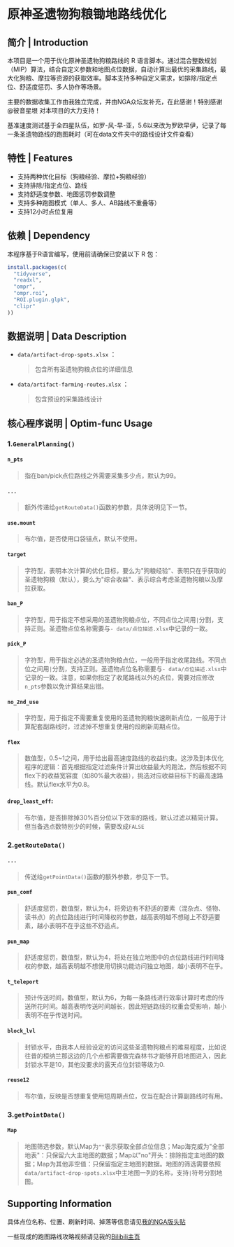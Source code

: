 # 原神圣遗物狗粮锄地路线优化
## 简介 | Introduction
本项目是一个用于优化原神圣遗物狗粮路线的 R 语言脚本。通过混合整数规划（MIP）算法，结合自定义参数和地图点位数据，自动计算出最优的采集路线，最大化狗粮、摩拉等资源的获取效率。脚本支持多种自定义需求，如排除/指定点位、舒适度惩罚、多人协作等场景。

主要的数据收集工作由我独立完成，并由NGA众坛友补充，在此感谢！特别感谢 @彼音星垠 对本项目的大力支持！

基准速度测试基于全四星队伍，如罗-风-早-亚，5.6以来改为罗欧早伊，记录了每一条圣遗物路线的跑图耗时（可在data文件夹中的路线设计文件查看）

## 特性 | Features
- 支持两种优化目标（狗粮经验、摩拉+狗粮经验）
- 支持排除/指定点位、路线
- 支持舒适度参数、地图惩罚参数调整
- 支持多种跑图模式（单人、多人、AB路线不重叠等）
- 支持12小时点位复用

## 依赖 | Dependency
本程序基于R语言编写，使用前请确保已安装以下 R 包：

```R
install.packages(c(
  "tidyverse",
  "readxl",
  "ompr",
  "ompr.roi",
  "ROI.plugin.glpk",
  "clipr"
))
```
## 数据说明 | Data Description
- `data/artifact-drop-spots.xlsx` ：
    > 包含所有圣遗物狗粮点位的详细信息
- `data/artifact-farming-routes.xlsx` ：
    > 包含预设的采集路线设计

## 核心程序说明 | Optim-func Usage

### 1.`GeneralPlanning()`

#### `n_pts`
> 指在ban/pick点位路线之外需要采集多少点，默认为99。
#### `...`
> 额外传递给`getRouteData()`函数的参数，具体说明见下一节。

#### `use.mount`
> 布尔值，是否使用口袋锚点，默认不使用。

#### `target`
> 字符型，表明本次计算的优化目标，要么为"狗粮经验"、表明只在乎获取的圣遗物狗粮（默认），要么为"综合收益"、表示综合考虑圣遗物狗粮以及摩拉获取。

#### `ban_P`
> 字符型，用于指定不想采用的圣遗物狗粮点位，不同点位之间用`|`分割，支持正则。圣遗物点位名称需要与`- data/点位描述.xlsx`中记录的一致。

#### `pick_P`
> 字符型，用于指定必选的圣遗物狗粮点位，一般用于指定收尾路线。不同点位之间用`|`分割，支持正则。圣遗物点位名称需要与`- data/点位描述.xlsx`中记录的一致。注意，如果你指定了收尾路线以外的点位，需要对应修改`n_pts`参数以免计算结果出错。

#### `no_2nd_use`
> 字符型，用于指定不需要重复使用的圣遗物狗粮快速刷新点位，一般用于计算配套副路线时，过滤掉不想重复使用的段刷新周期点位。

#### `flex`
> 数值型，0.5~1之间，用于给出最高速度路线的收益约束。这涉及到本优化程序的逻辑：首先根据指定过滤条件计算出收益最大的跑法，然后根据不同flex下的收益宽容度（如80%最大收益），挑选对应收益目标下的最高速路线。默认flex水平为0.8。

#### `drop_least_eff`:
> 布尔值，是否排除掉30%百分位以下效率的路线，默认过滤以精简计算。但当备选点数特别少的时候，需要改成`FALSE`

### 2.`getRouteData()`

#### `...`
> 传送给`getPointData()`函数的额外参数，参见下一节。

#### `pun_comf`
> 舒适度惩罚，数值型，默认为4，将旁边有不舒适的要素（混杂点、怪物、读书点）的点位路线进行时间降权的参数，越高表明越不想碰上不舒适要素，越小表明不在乎这些不舒适点。

#### `pun_map`
> 舒适度惩罚，数值型，默认为4，将处在独立地图中的点位路线进行时间降权的参数，越高表明越不想使用切换功能访问独立地图，越小表明不在乎。

#### `t_teleport`
> 预计传送时间，数值型，默认为6，为每一条路线进行效率计算时考虑的传送所花时间。越高表明传送时间越长，因此短链路线的权重会受影响，越小表明不在乎传送时间。

#### `block_lvl`
> 封锁水平，由我本人经验设定的访问这些圣遗物狗粮点的难易程度，比如说往昔的桓纳兰那这边的几个点都需要做完森林书才能够开启地图进入，因此封锁水平是10，其他没要求的露天点位封锁等级为0.

#### `reuse12`
> 布尔值，反映是否想重复使用短周期点位，仅当在配合计算副路线时有用。

### 3.`getPointData()`

#### `Map`
> 地图筛选参数，默认Map为`""`表示获取全部点位信息；Map海克威为"全部地表"：只保留六大主地图的数据；Map以"no"开头：排除指定主地图的数据；Map为其他非空值：只保留指定主地图的数据。地图的筛选需要依照`data/artifact-drop-spots.xlsx`中主地图一列的名称，支持`|`符号分割地图。

## Supporting Information
具体点位名称、位置、刷新时间、掉落等信息请见[我的NGA版头贴](https://nga.178.com/read.php?tid=27875210)

一些现成的跑图路线攻略视频请见我的[Bilibili主页](https://space.bilibili.com/1897138)
